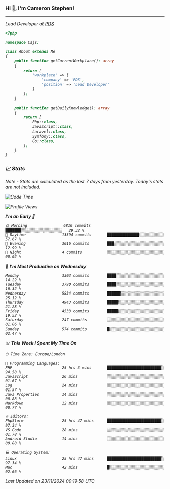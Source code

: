 ### Hi 👋, I'm Cameron Stephen!
<hr>
<p><em>Lead Developer at <a href="https://prindatasolutions.co.uk">PDS</a></p>


```php
<?php

namespace Cajs;

class About extends Me
{
    public function getCurrentWorkplace(): array
    {
        return [
            'workplace' => [
                'company' => 'PDS',
                'position' => 'Lead Developer'
            ]
        ];
    }

    public function getDailyKnowledge(): array
    {
        return [
            Php::class,
            Javascript::class,
            Laravel::class,
            Symfony::class,
            Go::class,
        ];
    }
}
```

### 📈 Stats
<p><em>Note - Stats are calculated as the last 7 days from yesterday. Today's stats are not included.</em></p>


<!--START_SECTION:waka-->
![Code Time](http://img.shields.io/badge/Code%20Time-4%2C080%20hrs%209%20mins-blue)

![Profile Views](http://img.shields.io/badge/Profile%20Views-0-blue)

**I'm an Early 🐤** 

```text
🌞 Morning                6810 commits        ███████░░░░░░░░░░░░░░░░░░   29.32 % 
🌆 Daytime                13394 commits       ██████████████░░░░░░░░░░░   57.67 % 
🌃 Evening                3016 commits        ███░░░░░░░░░░░░░░░░░░░░░░   12.99 % 
🌙 Night                  4 commits           ░░░░░░░░░░░░░░░░░░░░░░░░░   00.02 % 
```
📅 **I'm Most Productive on Wednesday** 

```text
Monday                   3303 commits        ████░░░░░░░░░░░░░░░░░░░░░   14.22 % 
Tuesday                  3790 commits        ████░░░░░░░░░░░░░░░░░░░░░   16.32 % 
Wednesday                5834 commits        ██████░░░░░░░░░░░░░░░░░░░   25.12 % 
Thursday                 4943 commits        █████░░░░░░░░░░░░░░░░░░░░   21.28 % 
Friday                   4533 commits        █████░░░░░░░░░░░░░░░░░░░░   19.52 % 
Saturday                 247 commits         ░░░░░░░░░░░░░░░░░░░░░░░░░   01.06 % 
Sunday                   574 commits         █░░░░░░░░░░░░░░░░░░░░░░░░   02.47 % 
```


📊 **This Week I Spent My Time On** 

```text
🕑︎ Time Zone: Europe/London

💬 Programming Languages: 
PHP                      25 hrs 3 mins       ████████████████████████░   94.58 % 
JavaScript               26 mins             ░░░░░░░░░░░░░░░░░░░░░░░░░   01.67 % 
Log                      24 mins             ░░░░░░░░░░░░░░░░░░░░░░░░░   01.57 % 
Java Properties          14 mins             ░░░░░░░░░░░░░░░░░░░░░░░░░   00.88 % 
Markdown                 12 mins             ░░░░░░░░░░░░░░░░░░░░░░░░░   00.77 % 

🔥 Editors: 
PhpStorm                 25 hrs 47 mins      ████████████████████████░   97.34 % 
VS Code                  28 mins             ░░░░░░░░░░░░░░░░░░░░░░░░░   01.78 % 
Android Studio           14 mins             ░░░░░░░░░░░░░░░░░░░░░░░░░   00.88 % 

💻 Operating System: 
Linux                    25 hrs 47 mins      ████████████████████████░   97.34 % 
Mac                      42 mins             █░░░░░░░░░░░░░░░░░░░░░░░░   02.66 % 
```


 Last Updated on 23/11/2024 00:19:58 UTC
<!--END_SECTION:waka-->
